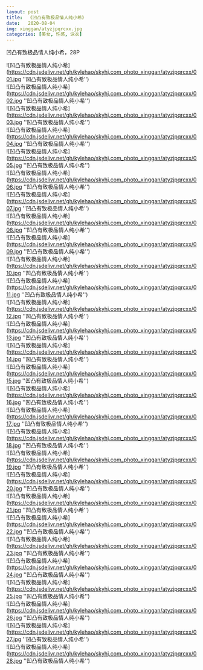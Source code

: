 ```yaml
---
layout: post
title:  《凹凸有致极品情人纯小希》
date:   2020-08-04
img: xinggan/atyzjpqrcxx.jpg
categories: [美女, 性感, 泳衣]
---
```


凹凸有致极品情人纯小希，28P

![凹凸有致极品情人纯小希](https://cdn.jsdelivr.net/gh/kylehao/skyhj.com_photo_xinggan/atyzjpqrcxx/001.jpg ''凹凸有致极品情人纯小希'') <br>
![凹凸有致极品情人纯小希](https://cdn.jsdelivr.net/gh/kylehao/skyhj.com_photo_xinggan/atyzjpqrcxx/002.jpg ''凹凸有致极品情人纯小希'') <br>
![凹凸有致极品情人纯小希](https://cdn.jsdelivr.net/gh/kylehao/skyhj.com_photo_xinggan/atyzjpqrcxx/003.jpg ''凹凸有致极品情人纯小希'') <br>
![凹凸有致极品情人纯小希](https://cdn.jsdelivr.net/gh/kylehao/skyhj.com_photo_xinggan/atyzjpqrcxx/004.jpg ''凹凸有致极品情人纯小希'') <br>
![凹凸有致极品情人纯小希](https://cdn.jsdelivr.net/gh/kylehao/skyhj.com_photo_xinggan/atyzjpqrcxx/005.jpg ''凹凸有致极品情人纯小希'') <br>
![凹凸有致极品情人纯小希](https://cdn.jsdelivr.net/gh/kylehao/skyhj.com_photo_xinggan/atyzjpqrcxx/006.jpg ''凹凸有致极品情人纯小希'') <br>
![凹凸有致极品情人纯小希](https://cdn.jsdelivr.net/gh/kylehao/skyhj.com_photo_xinggan/atyzjpqrcxx/007.jpg ''凹凸有致极品情人纯小希'') <br>
![凹凸有致极品情人纯小希](https://cdn.jsdelivr.net/gh/kylehao/skyhj.com_photo_xinggan/atyzjpqrcxx/008.jpg ''凹凸有致极品情人纯小希'') <br>
![凹凸有致极品情人纯小希](https://cdn.jsdelivr.net/gh/kylehao/skyhj.com_photo_xinggan/atyzjpqrcxx/009.jpg ''凹凸有致极品情人纯小希'') <br>
![凹凸有致极品情人纯小希](https://cdn.jsdelivr.net/gh/kylehao/skyhj.com_photo_xinggan/atyzjpqrcxx/010.jpg ''凹凸有致极品情人纯小希'') <br>
![凹凸有致极品情人纯小希](https://cdn.jsdelivr.net/gh/kylehao/skyhj.com_photo_xinggan/atyzjpqrcxx/011.jpg ''凹凸有致极品情人纯小希'') <br>
![凹凸有致极品情人纯小希](https://cdn.jsdelivr.net/gh/kylehao/skyhj.com_photo_xinggan/atyzjpqrcxx/012.jpg ''凹凸有致极品情人纯小希'') <br>
![凹凸有致极品情人纯小希](https://cdn.jsdelivr.net/gh/kylehao/skyhj.com_photo_xinggan/atyzjpqrcxx/013.jpg ''凹凸有致极品情人纯小希'') <br>
![凹凸有致极品情人纯小希](https://cdn.jsdelivr.net/gh/kylehao/skyhj.com_photo_xinggan/atyzjpqrcxx/014.jpg ''凹凸有致极品情人纯小希'') <br>
![凹凸有致极品情人纯小希](https://cdn.jsdelivr.net/gh/kylehao/skyhj.com_photo_xinggan/atyzjpqrcxx/015.jpg ''凹凸有致极品情人纯小希'') <br>
![凹凸有致极品情人纯小希](https://cdn.jsdelivr.net/gh/kylehao/skyhj.com_photo_xinggan/atyzjpqrcxx/016.jpg ''凹凸有致极品情人纯小希'') <br>
![凹凸有致极品情人纯小希](https://cdn.jsdelivr.net/gh/kylehao/skyhj.com_photo_xinggan/atyzjpqrcxx/017.jpg ''凹凸有致极品情人纯小希'') <br>
![凹凸有致极品情人纯小希](https://cdn.jsdelivr.net/gh/kylehao/skyhj.com_photo_xinggan/atyzjpqrcxx/018.jpg ''凹凸有致极品情人纯小希'') <br>
![凹凸有致极品情人纯小希](https://cdn.jsdelivr.net/gh/kylehao/skyhj.com_photo_xinggan/atyzjpqrcxx/019.jpg ''凹凸有致极品情人纯小希'') <br>
![凹凸有致极品情人纯小希](https://cdn.jsdelivr.net/gh/kylehao/skyhj.com_photo_xinggan/atyzjpqrcxx/020.jpg ''凹凸有致极品情人纯小希'') <br>
![凹凸有致极品情人纯小希](https://cdn.jsdelivr.net/gh/kylehao/skyhj.com_photo_xinggan/atyzjpqrcxx/021.jpg ''凹凸有致极品情人纯小希'') <br>
![凹凸有致极品情人纯小希](https://cdn.jsdelivr.net/gh/kylehao/skyhj.com_photo_xinggan/atyzjpqrcxx/022.jpg ''凹凸有致极品情人纯小希'') <br>
![凹凸有致极品情人纯小希](https://cdn.jsdelivr.net/gh/kylehao/skyhj.com_photo_xinggan/atyzjpqrcxx/023.jpg ''凹凸有致极品情人纯小希'') <br>
![凹凸有致极品情人纯小希](https://cdn.jsdelivr.net/gh/kylehao/skyhj.com_photo_xinggan/atyzjpqrcxx/024.jpg ''凹凸有致极品情人纯小希'') <br>
![凹凸有致极品情人纯小希](https://cdn.jsdelivr.net/gh/kylehao/skyhj.com_photo_xinggan/atyzjpqrcxx/025.jpg ''凹凸有致极品情人纯小希'') <br>
![凹凸有致极品情人纯小希](https://cdn.jsdelivr.net/gh/kylehao/skyhj.com_photo_xinggan/atyzjpqrcxx/026.jpg ''凹凸有致极品情人纯小希'') <br>
![凹凸有致极品情人纯小希](https://cdn.jsdelivr.net/gh/kylehao/skyhj.com_photo_xinggan/atyzjpqrcxx/027.jpg ''凹凸有致极品情人纯小希'') <br>
![凹凸有致极品情人纯小希](https://cdn.jsdelivr.net/gh/kylehao/skyhj.com_photo_xinggan/atyzjpqrcxx/028.jpg ''凹凸有致极品情人纯小希'') <br>
